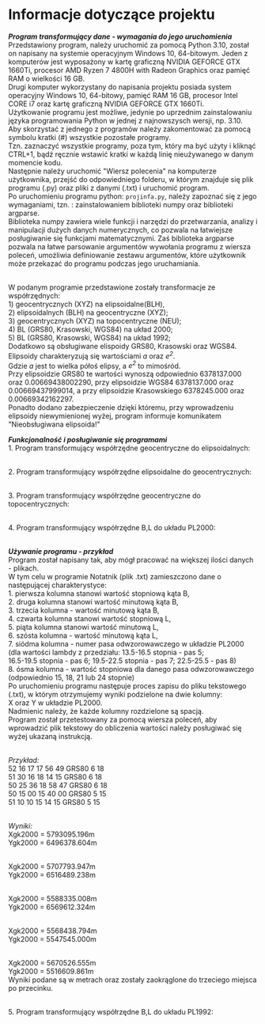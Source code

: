 # Informacje dotyczące projektu 

***Program transformujący dane - wymagania do jego uruchomienia***
<br> Przedstawiony program, należy uruchomić za pomocą Python 3.10, został on napisany na systemie operacyjnym Windows 10, 64-bitowym.
Jeden z komputerów jest wyposażony w kartę graficzną NVIDIA GEFORCE GTX 1660Ti, procesor AMD Ryzen 7 4800H with Radeon Graphics oraz
pamięć RAM o wielkości 16 GB.
<br> Drugi komputer wykorzystany do napisania projektu posiada system operacyjny Windows 10, 64-bitowy, pamięć RAM 16 GB,
procesor Intel CORE i7 oraz kartę graficzną NVIDIA GEFORCE GTX 1660Ti.
<br> Użytkowanie programu jest możliwe, jedynie po uprzednim zainstalowaniu języka programowania Python w jednej z najnowszysch wersji, np. 3.10.
<br>Aby skorzystać z jednego z programów należy zakomentować za pomocą symbolu kratki (#) wszystkie pozostałe programy. 
<br>Tzn. zaznaczyć wszystkie programy, poza tym, który ma być użyty i kliknąć CTRL+1, bądź ręcznie wstawić kratki w każdą linię nieużywanego w danym momencie kodu.
<br>Następnie należy uruchomić "Wiersz polecenia" na komputerze użytkownika, przejść do odpowiedniego folderu, w którym znajduje się plik programu (.py) oraz 
pliki z danymi (.txt) i uruchomić program.
<br> Po uruchomieniu programu python: ```projinfa.py```, należy zapoznać się z jego wymaganiami, tzn. : zainstalowaniem biblioteki numpy oraz biblioteki argparse. 
<br>Biblioteka numpy zawiera wiele funkcji i narzędzi do przetwarzania,
analizy i manipulacji dużych danych numerycznych, co pozwala na łatwiejsze posługiwanie się funkcjami matematycznymi. 
Zaś biblioteka argparse pozwala na łatwe parsowanie argumentów wywołania programu z wiersza poleceń, 
umożliwia definiowanie zestawu argumentów, które użytkownik może przekazać do programu podczas jego uruchamiania.  

<br>W podanym programie przedstawione zostały transformacje ze współrzędnych:
<br> 1) geocentrycznych (XYZ) na elipsoidalne(BLH),
<br> 2) elipsoidalnych (BLH) na geocentryczne (XYZ); 
<br> 3) geocentrycznych (XYZ) na topocentryczne (NEU); 
<br> 4) BL (GRS80, Krasowski, WGS84) na układ 2000;
<br> 5) BL (GRS80, Krasowski, WGS84) na układ 1992; 
<br> Dodatkowo są obsługiwane elispoidy GRS80, Krasowski oraz WGS84.
<br> Elipsoidy charakteryzują się wartościami *a* oraz *e<sup>2</sup>*.
<br>Gdzie *a* jest to wielka półoś elipsy, a *e<sup>2</sup>* to mimośród.
<br> Przy elipsoidzie GRS80 te wartości wynoszą odpowiednio 6378137.000 oraz 0.00669438002290, przy elipsoidzie WGS84
6378137.000 oraz  0.00669437999014, a przy elipsoidzie Krasowskiego 6378245.000 oraz 0.00669342162297.
<br> Ponadto dodano zabezpieczenie dzięki któremu, przy wprowadzeniu elipsoidy niewymienionej wyżej, program informuje komunikatem "Nieobsługiwana elipsoida!"

***Funkcjonalność i posługiwanie się programami*** 
<br>1. Program transformujący współrzędne geocentryczne do elipsoidalnych:

<br>2. Program transformujący współrzędne elipsoidalne do geocentrycznych:

<br>3. Program transformujący współrzędne geocentryczne do topocentrycznych:

<br>4. Program transformujący współrzędne B,L do układu PL2000:

<br> ***Używanie programu - przykład***
<br> Program został napisany tak, aby mógł pracować na większej ilości danych - plikach. 
<br> W tym celu w programie Notatnik (plik .txt) zamieszczono dane o następującej charakterystyce:
<br> 1. pierwsza kolumna stanowi wartość stopniową kąta B,
<br> 2. druga kolumna stanowi wartość minutową kąta B,
<br> 3. trzecia kolumna - wartość minutową kąta B,
<br> 4. czwarta kolumna stanowi wartość stopniową L,
<br> 5. piąta kolumna stanowi wartość minutową L,
<br> 6. szósta kolumna - wartość minutową kąta L,
<br> 7. siódma kolumna - numer pasa odwzorowawczego w układzie PL2000 
(dla wartości lambdy z przedziału: 13.5-16.5 stopnia - pas 5;
<br> 16.5-19.5 stopnia - pas 6; 19.5-22.5 stopnia - pas 7; 22.5-25.5 - pas 8)
<br> 8. ósma kolumna - wartość stopniowa dla danego pasa odwzorowawczego (odpowiednio 15, 18, 21 lub 24 stopnie)
<br>Po uruchomieniu programu następuje proces zapisu do pliku tekstowego (.txt), 
w którym otrzymujemy wyniki podzielone na dwie kolumny:
<br> X oraz Y w układzie PL2000.
<br> Nadmienic należy, że każde kolumny rozdzielone są spacją.
<br> Program został przetestowany za pomocą wiersza poleceń, aby wprowadzić plik tekstowy do obliczenia wartości
należy posługiwać się wyżej ukazaną instrukcją. 

<br>*Przykład:* 
<br>52 16 17 17 56 49 GRS80 6 18 
<br>51 30 16 18 14 15 GRS80 6 18 
<br>50 25 36 18 58 47 GRS80 6 18
<br>50 15 00 15 40 00 GRS80 5 15 
<br>51 10 10 15 14 15 GRS80 5 15 

<br>*Wyniki:* 
<br>Xgk2000 = 5793095.196m
<br>Ygk2000 = 6496378.604m

<br>Xgk2000 = 5707793.947m
<br>Ygk2000 = 6516489.238m

<br>Xgk2000 = 5588335.008m
<br>Ygk2000 = 6569612.324m


<br>Xgk2000 = 5568438.794m
<br>Ygk2000 = 5547545.000m

<br>Xgk2000 = 5670526.555m
<br>Ygk2000 = 5516609.861m
<br> Wyniki podane są w metrach oraz zostały zaokrąglone do trzeciego miejsca po przecinku. 

<br>5. Program transformujący współrzędne B,L do układu PL1992: